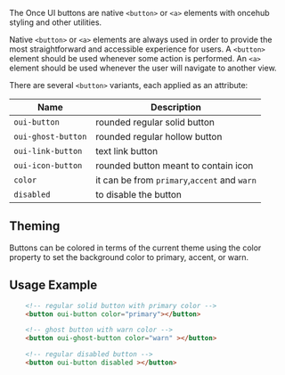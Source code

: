 The Once UI buttons are native `<button>` or `<a>` elements with oncehub styling and other utilities.


Native `<button>` or `<a>` elements are always used in order to provide the most straightforward and accessible experience for users.
A `<button>` element should be used whenever some action is performed. An `<a>` element should be used whenever the user will navigate to another view.

There are several `<button>` variants, each applied as an attribute:

| **Name**                        | **Description**                                            |
| -----------------------------   | ---------------------------------------------------------- |
| `oui-button`                    | rounded regular solid button                               |      
| `oui-ghost-button`              | rounded regular hollow button                              |
| `oui-link-button`               | text link button                                           |
| `oui-icon-button`               | rounded button meant to contain icon                       |
| `color`                         | it can be from `primary`,`accent` and `warn`               |
| `disabled`                      | to disable the button                                      |

## Theming

Buttons can be colored in terms of the current theme using the color property to set the background color to primary, accent, or warn.

## Usage Example

```html
    <!-- regular solid button with primary color -->
    <button oui-button color="primary"></button>

    <!-- ghost button with warn color -->
    <button oui-ghost-button color="warn" ></button>

    <!-- regular disabled button -->
    <button oui-button disabled ></button>
```